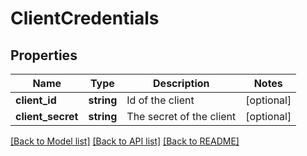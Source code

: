# ClientCredentials

## Properties
Name | Type | Description | Notes
------------ | ------------- | ------------- | -------------
**client_id** | **string** | Id of the client | [optional] 
**client_secret** | **string** | The secret of the client | [optional] 

[[Back to Model list]](../README.md#documentation-for-models) [[Back to API list]](../README.md#documentation-for-api-endpoints) [[Back to README]](../README.md)


